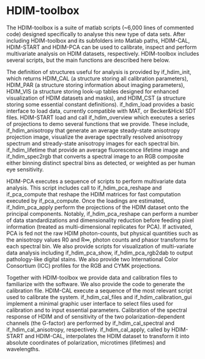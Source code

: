 # HDIM-toolbox

The HDIM-toolbox is a suite of matlab scripts (~6,000 lines of commented code) designed specifically to analyse this new type of data sets. After including HDIM-toolbox and its subfolders into Matlab paths, HDIM-CAL, HDIM-START and HDIM-PCA can be used to calibrate, inspect and perform multivariate analysis on HDIM datasets, respectively. HDIM-toolbox includes several scripts, but the main functions are described here below.

The definition of structures useful for analysis is provided by if_hdim_init, which returns HDIM_CAL (a structure storing all calibration parameters), HDIM_PAR (a structure storing information about imaging parameters), HDIM_VIS (a structure storing look-up tables designed for enhanced visualization of HDIM datasets and masks), and HDIM_CST (a structure storing some essential constant definitions). if_hdim_load provides a basic interface to load data, currently compatible with MAT, or Becker&Hickl SDT files. 
HDIM-START load and call if_hdim_overview which executes a series of projections to demo several functions that we provide. These include, if_hdim_anisotropy that generate an average steady-state anisotropy projection image, visualize the average spectrally resolved anisotropy spectrum and stready-state anisotropy images for each spectral bin. if_hdim_lifetime that provide an average fluorescence lifetime image and if_hdim_spec2rgb that converts a spectral image to an RGB composite either binning distinct spectral bins as detected, or weighted as per human eye sensitivity. 

HDIM-PCA executes a sequence of scripts to perform multivariate data analysis. This script includes call to if_hdim_pca_reshape and if_pca_compute that reshape the HDIM matrices for fast computation executed by if_pca_compute. Once the loadings are estimated, if_hdim_pca_apply perform the projections of the HDIM dataset onto the principal components. Notably, if_hdim_pca_reshape can perform a number of data standardizations and dimensionality reduction before feeding pixel information (treated as multi-dimensional replicates for PCA). If activated, PCA is fed not the raw HDIM photon-counts, but physical quantities such as the anisotropy values R0 and R∞, photon counts and phasor transforms for each spectral bin. We also provide scripts for visualization of multi-variate data analysis including if_hdim_pca_show, if_hdim_pca_rgb2dab to output pathology-like digital stains. We also provide two International Color Consortium (ICC) profiles for the RGB and CYMK projections. 

Together with HDIM-toolbox we provide data and calibration files to familiarize with the software. We also provide the code to generate the calibration file. HDIM-CAL execute a sequence of the most relevant script used to calibrate the system. if_hdim_cal_files and if_hdim_calibration_gui implement a minimal graphic user interface to select files used for calibration and to input essential parameters. Calibration of the spectral response of HDIM and of sensitivity of the two polarization-dependent channels (the G-factor) are performed by if_hdim_cal_spectral and if_hdim_cal_anisotropy, respectively. if_hdim_cal_apply, called by HDIM-START and HDIM-CAL, interpolates the HDIM dataset to transform it into absolute coordinates of polarization, microtimes (lifetimes) and wavelengths. 
